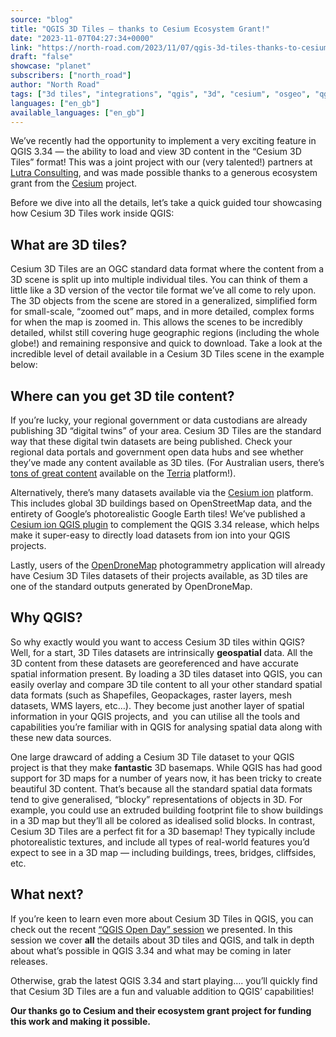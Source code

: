 ```yaml
---
source: "blog"
title: "QGIS 3D Tiles – thanks to Cesium Ecosystem Grant!"
date: "2023-11-07T04:27:34+0000"
link: "https://north-road.com/2023/11/07/qgis-3d-tiles-thanks-to-cesium-ecosystem-grant/"
draft: "false"
showcase: "planet"
subscribers: ["north_road"]
author: "North Road"
tags: ["3d tiles", "integrations", "qgis", "3d", "cesium", "osgeo", "qgis", "tiles"]
languages: ["en_gb"]
available_languages: ["en_gb"]
---
```


<p>We’ve recently had the opportunity to implement a very exciting feature in QGIS 3.34 — the ability to load and view 3D content in the “Cesium 3D Tiles” format! This was a joint project with our (very talented!) partners at <a class="ql-link" href="https://www.lutraconsulting.co.uk/" rel="noopener noreferrer" target="_blank">Lutra Consulting</a>, and was made possible thanks to a generous ecosystem grant from the <a href="https://cesium.com/">Cesium</a> project.</p>
<p>Before we dive into all the details, let’s take a quick guided tour showcasing how Cesium 3D Tiles work inside QGIS:</p>
<p></p>
<h2>What are 3D tiles?</h2>
<p>Cesium 3D Tiles are an OGC standard data format where the content from a 3D scene is split up into multiple individual tiles. You can think of them a little like a 3D version of the vector tile format we’ve all come to rely upon. The 3D objects from the scene are stored in a generalized, simplified form for small-scale, “zoomed out” maps, and in more detailed, complex forms for when the map is zoomed in. This allows the scenes to be incredibly detailed, whilst still covering huge geographic regions (including the whole globe!) and remaining responsive and quick to download. Take a look at the incredible level of detail available in a Cesium 3D Tiles scene in the example below:</p>
<p></p>
<h2>Where can you get 3D tile content?</h2>
<p>If you’re lucky, your regional government or data custodians are already publishing 3D “digital twins” of your area. Cesium 3D Tiles are the standard way that these digital twin datasets are being published. Check your regional data portals and government open data hubs and see whether they’ve made any content available as 3D tiles. (For Australian users, there’s <a href="https://map.terria.io/#share=s-gSJbqdKOTFf1GiT4xEJr5VfXUqS.">tons of great content</a> available on the <a href="https://terria.io/">Terria</a> platform!).</p>
<p>Alternatively, there’s many datasets available via the <a href="https://ion.cesium.com/">Cesium ion</a> platform. This includes global 3D buildings based on OpenStreetMap data, and the entirety of Google’s photorealistic Google Earth tiles! We’ve published a <a href="https://plugins.qgis.org/plugins/cesium_ion/">Cesium ion QGIS plugin</a> to complement the QGIS 3.34 release, which helps make it super-easy to directly load datasets from ion into your QGIS projects.</p>
<p>Lastly, users of the <a href="https://www.opendronemap.org/">OpenDroneMap</a> photogrammetry application will already have Cesium 3D Tiles datasets of their projects available, as 3D tiles are one of the standard outputs generated by OpenDroneMap.</p>
<h2>Why QGIS?</h2>
<p>So why exactly would you want to access Cesium 3D tiles within QGIS? Well, for a start, 3D Tiles datasets are intrinsically <strong>geospatial</strong> data. All the 3D content from these datasets are georeferenced and have accurate spatial information present. By loading a 3D tiles dataset into QGIS, you can easily overlay and compare 3D tile content to all your other standard spatial data formats (such as Shapefiles, Geopackages, raster layers, mesh datasets, WMS layers, etc…). They become just another layer of spatial information in your QGIS projects, and  you can utilise all the tools and capabilities you’re familiar with in QGIS for analysing spatial data along with these new data sources.</p>
<p>One large drawcard of adding a Cesium 3D Tile dataset to your QGIS project is that they make <strong>fantastic</strong> 3D basemaps. While QGIS has had good support for 3D maps for a number of years now, it has been tricky to create beautiful 3D content. That’s because all the standard spatial data formats tend to give generalised, “blocky” representations of objects in 3D. For example, you could use an extruded building footprint file to show buildings in a 3D map but they’ll all be colored as idealised solid blocks. In contrast, Cesium 3D Tiles are a perfect fit for a 3D basemap! They typically include photorealistic textures, and include all types of real-world features you’d expect to see in a 3D map — including buildings, trees, bridges, cliffsides, etc.</p>
<h2>What next?</h2>
<p>If you’re keen to learn even more about Cesium 3D Tiles in QGIS, you can check out the recent <a href="https://www.youtube.com/live/vazJlXTcLsw?si=jNzI59y_Un-fHh1z">“QGIS Open Day” session</a> we presented. In this session we cover <strong>all</strong> the details about 3D tiles and QGIS, and talk in depth about what’s possible in QGIS 3.34 and what may be coming in later releases.</p>
<p>Otherwise, grab the latest QGIS 3.34 and start playing…. you’ll quickly find that Cesium 3D Tiles are a fun and valuable addition to QGIS’ capabilities!</p>
<p><strong>Our thanks go to Cesium and their ecosystem grant project for funding this work and making it possible.</strong></p>
